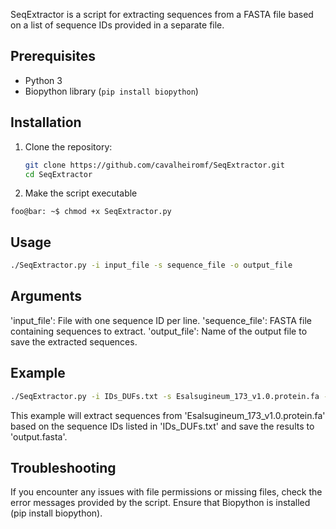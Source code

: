 SeqExtractor is a script for extracting sequences from a FASTA file based on a list of sequence IDs provided in a separate file.

## Prerequisites

- Python 3
- Biopython library (`pip install biopython`)

## Installation

1. Clone the repository:

   ```bash
   git clone https://github.com/cavalheiromf/SeqExtractor.git
   cd SeqExtractor

2. Make the script executable

  ```console
  foo@bar: ~$ chmod +x SeqExtractor.py
  ```
## Usage
```bash
./SeqExtractor.py -i input_file -s sequence_file -o output_file
```
## Arguments
'input_file': File with one sequence ID per line.
'sequence_file': FASTA file containing sequences to extract.
'output_file': Name of the output file to save the extracted sequences.

## Example
```bash
./SeqExtractor.py -i IDs_DUFs.txt -s Esalsugineum_173_v1.0.protein.fa -o output.fasta
```
This example will extract sequences from 'Esalsugineum_173_v1.0.protein.fa' based on the sequence IDs listed in 'IDs_DUFs.txt' and save the results to 'output.fasta'.

## Troubleshooting

If you encounter any issues with file permissions or missing files, check the error messages provided by the script.
Ensure that Biopython is installed (pip install biopython).
